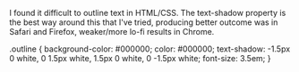 I found it difficult to outline text in HTML/CSS.  The text-shadow property is the best way around this that I've tried, producing better outcome was in Safari and Firefox, weaker/more lo-fi results in Chrome.

.outline {
    background-color: #000000;
    color: #000000;
    text-shadow: -1.5px 0 white, 0 1.5px white,
    1.5px 0 white, 0 -1.5px white;
    font-size: 3.5em;
}
